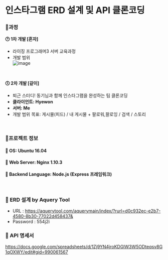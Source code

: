 # 인스타그램 ERD 설계 및 API 클론코딩
### 🎈과정 <br/>
**🕑 1차 개발 [혼자]**
- 라이징 프로그래머3 서버 교육과정 
- 개발 범위 <br/>
![image](https://user-images.githubusercontent.com/44793355/137946334-43d05df8-8fa1-4a88-9660-04f5991df650.png)
<br/>

**🕔 2차 개발 [같이]**
- 퇴근 스터디! 동기님과 함께 인스타그램을 완성하는 팀 클론코딩
- **클라이언트: Hyewon**
- **서버: Me**
- 개발 범위 목표: 게시물(피드) / 내 게시물 + 팔로워,팔로잉 / 검색 / 스토리
<br/>

### 🎈프로젝트 정보 <br/>
#### 🎇 OS: Ubuntu 16.04
#### 🎇 Web Server: Nginx 1.10.3
#### 🎇 Backend Language: Node.js (Express 프레임워크)
<br/>

### 🎈 ERD 설계 by Aquery Tool <br/>
- URL : https://aquerytool.com/aquerymain/index/?rurl=d0c932ec-e2b7-4580-8b30-77022d458437&
- Password : 554j2i


### 🎈 API 명세서 <br/>
https://docs.google.com/spreadsheets/d/1Zj9YN4jroKDGlW3W5ODteqsv8G1qOXWY/edit#gid=990061567 


